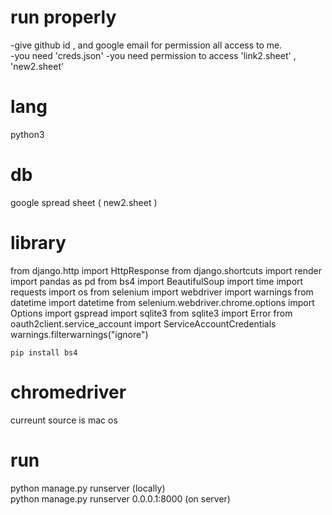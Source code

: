 # run properly 
-give github id , and google email for permission all access to me.<br>
-you need 'creds.json'
-you need permission to access 'link2.sheet' , 'new2.sheet' 

# lang
python3

# db 
google spread sheet ( new2.sheet )

# library
from django.http import HttpResponse
from django.shortcuts import render
import pandas as pd
from bs4 import BeautifulSoup
import time
import requests
import os
from selenium import webdriver
import warnings
from datetime import datetime
from selenium.webdriver.chrome.options import Options
import gspread
import sqlite3
from sqlite3 import Error
from oauth2client.service_account import ServiceAccountCredentials
warnings.filterwarnings("ignore")

```
pip install bs4
```

# chromedriver
curreunt source is mac os

# run
python manage.py runserver (locally) <br>
python manage.py runserver 0.0.0.1:8000 (on server)

